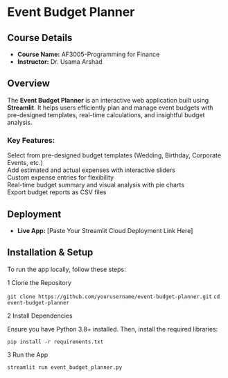 #  Event Budget Planner  

## Course Details  
- **Course Name:** AF3005-Programming for Finance
- **Instructor:** Dr. Usama Arshad  

##  Overview  
The **Event Budget Planner** is an interactive web application built using **Streamlit**. It helps users efficiently plan and manage event budgets with pre-designed templates, real-time calculations, and insightful budget analysis.  

### **Key Features:**  
Select from pre-designed budget templates (Wedding, Birthday, Corporate Events, etc.)  
Add estimated and actual expenses with interactive sliders  
Custom expense entries for flexibility  
Real-time budget summary and visual analysis with pie charts  
Export budget reports as CSV files  

## Deployment  
- **Live App:** [Paste Your Streamlit Cloud Deployment Link Here]  


## Installation & Setup  
To run the app locally, follow these steps:  

 1 Clone the Repository 
 
`git clone https://github.com/yourusername/event-budget-planner.git`
`cd event-budget-planner`

 2 Install Dependencies
 
Ensure you have Python 3.8+ installed. 
Then, install the required libraries:

`pip install -r requirements.txt`

 3 Run the App

`streamlit run event_budget_planner.py`
